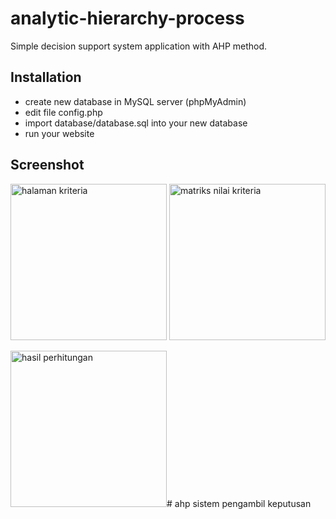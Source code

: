 # analytic-hierarchy-process
Simple decision support system application with AHP method.

## Installation
- create new database in MySQL server (phpMyAdmin)
- edit file config.php
- import database/database.sql into your new database
- run your website

## Screenshot

<img src="screenshot/1.png" alt="halaman kriteria" style="width: 250px;"/>

<img src="screenshot/2.png" alt="matriks nilai kriteria" style="width: 250px;"/>

<img src="screenshot/3.png" alt="hasil perhitungan" style="width: 250px;"/># ahp sistem pengambil keputusan
